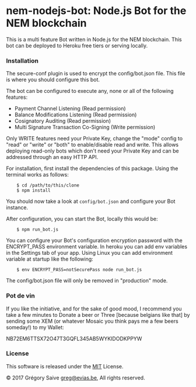 # nem-nodejs-bot: Node.js Bot for the NEM blockchain

This is a multi feature Bot written in Node.js for the NEM blockchain. This bot can be deployed to Heroku free tiers
or serving locally.

### Installation

The secure-conf plugin is used to encrypt the config/bot.json file. This file is where you should configure this bot.

The bot can be configured to execute any, none or all of the following features:
 - Payment Channel Listening (Read permission)
 - Balance Modifications Listening (Read permission)
 - Cosignatory Auditing (Read permission)
 - Multi Signature Transaction Co-Signing (Write permission)

Only WRITE features need your Private Key, change the "mode" config to "read" or "write" or "both" to enable/disable read and write.
This allows deploying read-only bots which don't need your Private Key and can be addressed through an easy HTTP API.

For installation, first install the dependencies of this package. Using the terminal works as follows:
```
    $ cd /path/to/this/clone
    $ npm install
```

You should now take a look at ```config/bot.json``` and configure your Bot instance.

After configuration, you can start the Bot, locally this would be:
```
    $ npm run_bot.js
```

You can configure your Bot's configuration encryption password with the ENCRYPT_PASS environment variable. In heroku you can add env
variables in the Settings tab of your app. Using Linux you can add environment variable at startup like the following:
```
    $ env ENCRYPT_PASS=notSecurePass node run_bot.js
```

The config/bot.json file will only be removed in "production" mode.

### Pot de vin

If you like the initiative, and for the sake of good mood, I recommend you take a few minutes to Donate a beer or Three [because belgians like that] by sending some XEM (or whatever Mosaic you think pays me a few beers someday!) to my Wallet:

NB72EM6TTSX72O47T3GQFL345AB5WYKIDODKPPYW

### License

This software is released under the [MIT](LICENSE) License.

© 2017 Grégory Saive greg@evias.be, All rights reserved.
